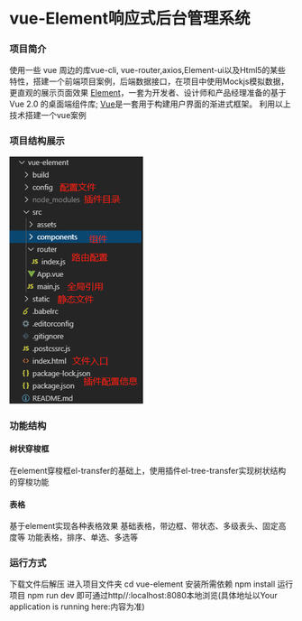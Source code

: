 # vue-Element响应式后台管理系统

###  项目简介
使用一些 vue 周边的库vue-cli, vue-router,axios,Element-ui以及Html5的某些特性，搭建一个前端项目案例，后端数据接口，在项目中使用Mockjs模拟数据，更直观的展示页面效果
[Element](https://element.eleme.io/#/zh-CN "Element")，一套为开发者、设计师和产品经理准备的基于 Vue 2.0 的桌面端组件库;
[Vue](https://cn.vuejs.org/v2/guide/ "Vue")是一套用于构建用户界面的渐进式框架。
利用以上技术搭建一个vue案例

###  项目结构展示
![项目结构图](https://github.com/zhangmhui/vue-Element/blob/master/vue-element/static/githubImg/discribe.png "项目结构图")

###  功能结构
####  树状穿梭框
在element穿梭框el-transfer的基础上，使用插件el-tree-transfer实现树状结构的穿梭功能
####  表格
基于element实现各种表格效果
基础表格，带边框、带状态、多级表头、固定高度等
功能表格，排序、单选、多选等
###  运行方式

下载文件后解压
进入项目文件夹
cd vue-element
安装所需依赖
npm install
运行项目
npm run dev
即可通过http//:localhost:8080本地浏览(具体地址以Your application is running here:内容为准)